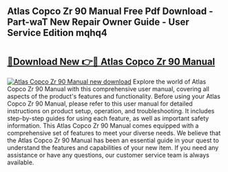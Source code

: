## Atlas Copco Zr 90 Manual Free Pdf Download - Part-waT New Repair Owner Guide - User Service Edition mqhq4

# <h2><a href="http://bc79155.oget.top/?id=Atlas+Copco+Zr+90+Manual">🔗Download New 👉🔴 Atlas Copco Zr 90 Manual</a></h2>

[![Atlas Copco Zr 90 Manual new download](https://i.imgur.com/5g1atiW.png)](http://bc79155.oget.top/?id=Atlas+Copco+Zr+90+Manual)
Explore the world of Atlas Copco Zr 90 Manual with this comprehensive user manual, covering all aspects of the product's features and functionality. Before using your Atlas Copco Zr 90 Manual, please refer to this user manual for detailed instructions on product setup, operation, and troubleshooting. It includes step-by-step guides for using each feature, as well as important safety information. This Atlas Copco Zr 90 Manual comes equipped with a comprehensive set of features to meet your diverse needs. We believe that the Atlas Copco Zr 90 Manual has been an essential guide in your quest to understand the features and capabilities of your new item. If you need any assistance or have any questions, our customer service team is always available.
